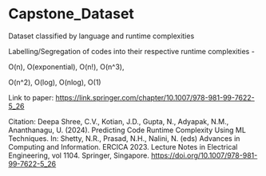 # Capstone_Dataset
Dataset classified by language and runtime complexities

Labelling/Segregation of codes into their respective runtime complexities -

O(n), O(exponential), O(n!), O(n^3),

O(n^2), O(log), O(nlog), O(1)


Link to paper: https://link.springer.com/chapter/10.1007/978-981-99-7622-5_26

Citation:
Deepa Shree, C.V., Kotian, J.D., Gupta, N., Adyapak, N.M., Ananthanagu, U. (2024). Predicting Code Runtime Complexity Using ML Techniques. In: Shetty, N.R., Prasad, N.H., Nalini, N. (eds) Advances in Computing and Information. ERCICA 2023. Lecture Notes in Electrical Engineering, vol 1104. Springer, Singapore.
https://doi.org/10.1007/978-981-99-7622-5_26
